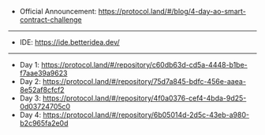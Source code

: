 - Official Announcement: https://protocol.land/#/blog/4-day-ao-smart-contract-challenge
---
- IDE: https://ide.betteridea.dev/
---
- Day 1: https://protocol.land/#/repository/c60db63d-cd5a-4448-b1be-f7aae39a9623
- Day 2: https://protocol.land/#/repository/75d7a845-bdfc-456e-aaea-8e52af8cfcf2
- Day 3: https://protocol.land/#/repository/4f0a0376-cef4-4bda-9d25-0d03724705c0
- Day 4: https://protocol.land/#/repository/6b05014d-2d5c-43eb-a980-b2c965fa2e0d
